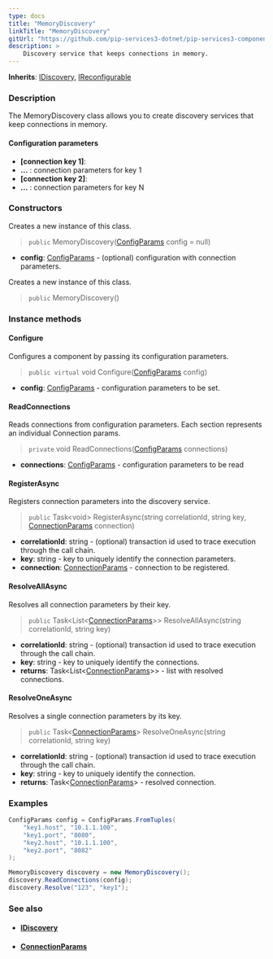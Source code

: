 ```yaml
---
type: docs
title: "MemoryDiscovery"
linkTitle: "MemoryDiscovery"
gitUrl: "https://github.com/pip-services3-dotnet/pip-services3-components-dotnet"
description: >
    Discovery service that keeps connections in memory.
---
```


**Inherits**: [IDiscovery](../idiscovery), [IReconfigurable](../../../commons/config/ireconfigurable)

### Description

The MemoryDiscovery class allows you to create discovery services that keep connections in memory.


#### Configuration parameters

- **[connection key 1]**:
- **...** : connection parameters for key 1
- **[connection key 2]**:
- **...** : connection parameters for key N


### Constructors
Creates a new instance of this class.

> `public` MemoryDiscovery([ConfigParams](../../../commons/config/config_params) config = null)

- **config**: [ConfigParams](../../../commons/config/config_params) - (optional) configuration with connection parameters.


Creates a new instance of this class.

> `public` MemoryDiscovery()


### Instance methods

#### Configure
Configures a component by passing its configuration parameters.

> `public virtual` void Configure([ConfigParams](../../../commons/config/config_params) config)

- **config**: [ConfigParams](../../../commons/config/config_params) - configuration parameters to be set.


#### ReadConnections

Reads connections from configuration parameters.
Each section represents an individual Connection params.

> `private` void ReadConnections([ConfigParams](../../../commons/config/config_params) connections)

- **connections**: [ConfigParams](../../../commons/config/config_params) - configuration parameters to be read


#### RegisterAsync
Registers connection parameters into the discovery service.

> `public` Task\<void\> RegisterAsync(string correlationId, string key, [ConnectionParams](../connection_params) connection) 
- **correlationId**: string - (optional) transaction id used to trace execution through the call chain.
- **key**: string - key to uniquely identify the connection parameters.
- **connection**: [ConnectionParams](../connection_params) - connection to be registered.


#### ResolveAllAsync
Resolves all connection parameters by their key.

> `public` Task<List\<[ConnectionParams](../connection_params)\>> ResolveAllAsync(string correlationId, string key)

- **correlationId**: string - (optional) transaction id used to trace execution through the call chain.
- **key**: string - key to uniquely identify the connections.
- **returns**: Task<List\<[ConnectionParams](../connection_params)\>> - list with resolved connections.


#### ResolveOneAsync
Resolves a single connection parameters by its key.

> `public` Task<[ConnectionParams](../connection_params)> ResolveOneAsync(string correlationId, string key)

- **correlationId**: string - (optional) transaction id used to trace execution through the call chain.
- **key**: string - key to uniquely identify the connection. 
- **returns**: Task<[ConnectionParams](../connection_params)> - resolved connection.

### Examples

```cs
ConfigParams config = ConfigParams.FromTuples(
    "key1.host", "10.1.1.100",
    "key1.port", "8080",
    "key2.host", "10.1.1.100",
    "key2.port", "8082"
);

MemoryDiscovery discovery = new MemoryDiscovery();
discovery.ReadConnections(config);
discovery.Resolve("123", "key1");
```

### See also
- #### [IDiscovery](../idiscovery)
- #### [ConnectionParams](../connection_params)
